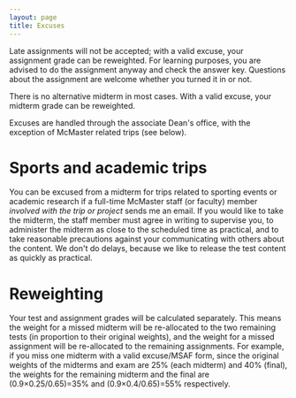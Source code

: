 ```yaml
---
layout: page
title: Excuses
---
```


Late assignments will not be accepted; with a valid excuse, your assignment grade can be reweighted.  For learning purposes, you are advised to do the assignment anyway and check the answer key.  Questions about the assignment are welcome whether you turned it in or not.

There is no alternative midterm in most cases.  With a valid excuse, your midterm grade can be reweighted.  

Excuses are handled through the associate Dean's office, with the exception of McMaster related trips (see below).

# Sports and academic trips 

You can be excused from a midterm for trips related to sporting events or academic research if a full-time McMaster staff (or faculty) member _involved with the trip or project_ sends me an email.  If you would like to take the midterm, the staff member must agree in writing to supervise you, to administer the midterm as close to the scheduled time as practical, and to take reasonable precautions against your communicating with others about the content. We don't do delays, because we like to release the test content as quickly as practical.

# Reweighting 

Your test and assignment grades will be calculated separately.  This means the weight for a missed midterm will be re-allocated to the two remaining tests (in proportion to their original weights), and the weight for a missed assignment will be re-allocated to the remaining assignments.  For example, if you miss one midterm with a valid excuse/MSAF form, since the original weights of the midterms and exam are 25% (each midterm) and 40% (final), the weights for the remaining midterm and the final are (0.9×0.25/0.65)=35% and (0.9×0.4/0.65)=55% respectively.

